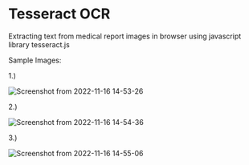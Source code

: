 # Tesseract OCR
Extracting text from medical report images in browser using javascript library tesseract.js

Sample Images:

1.)

![Screenshot from 2022-11-16 14-53-26](https://user-images.githubusercontent.com/67483270/202141260-9d3c9b2a-2bd3-4b32-86eb-fd79256f0128.png)


2.)

![Screenshot from 2022-11-16 14-54-36](https://user-images.githubusercontent.com/67483270/202141399-2af8cb3e-2003-436e-a28c-02742e6df65d.png)


3.)

![Screenshot from 2022-11-16 14-55-06](https://user-images.githubusercontent.com/67483270/202141488-393a9035-c0e2-4783-bb96-e882b11e0ba9.png)
